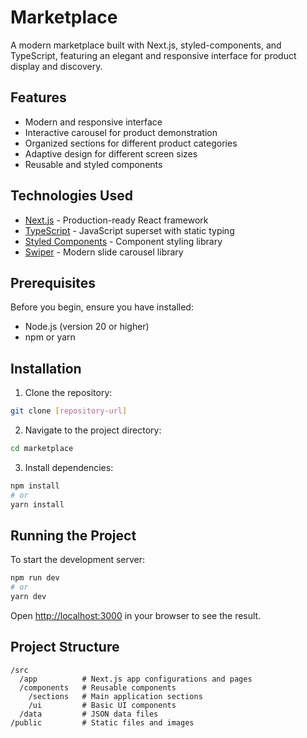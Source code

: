 # Marketplace

A modern marketplace built with Next.js, styled-components, and TypeScript, featuring an elegant and responsive interface for product display and discovery.

## Features

- Modern and responsive interface
- Interactive carousel for product demonstration
- Organized sections for different product categories
- Adaptive design for different screen sizes
- Reusable and styled components

## Technologies Used

- [Next.js](https://nextjs.org) - Production-ready React framework
- [TypeScript](https://www.typescriptlang.org/) - JavaScript superset with static typing
- [Styled Components](https://styled-components.com/) - Component styling library
- [Swiper](https://swiperjs.com/) - Modern slide carousel library

## Prerequisites

Before you begin, ensure you have installed:

- Node.js (version 20 or higher)
- npm or yarn

## Installation

1. Clone the repository:

```bash
git clone [repository-url]
```

2. Navigate to the project directory:

```bash
cd marketplace
```

3. Install dependencies:

```bash
npm install
# or
yarn install
```

## Running the Project

To start the development server:

```bash
npm run dev
# or
yarn dev
```

Open [http://localhost:3000](http://localhost:3000) in your browser to see the result.

## Project Structure

```
/src
  /app          # Next.js app configurations and pages
  /components   # Reusable components
    /sections   # Main application sections
    /ui         # Basic UI components
  /data         # JSON data files
/public         # Static files and images
```
